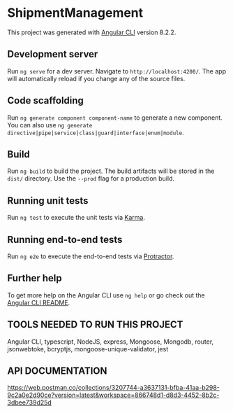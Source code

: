# ShipmentManagement

This project was generated with [Angular CLI](https://github.com/angular/angular-cli) version 8.2.2.

## Development server

Run `ng serve` for a dev server. Navigate to `http://localhost:4200/`. The app will automatically reload if you change any of the source files.

## Code scaffolding

Run `ng generate component component-name` to generate a new component. You can also use `ng generate directive|pipe|service|class|guard|interface|enum|module`.

## Build

Run `ng build` to build the project. The build artifacts will be stored in the `dist/` directory. Use the `--prod` flag for a production build.

## Running unit tests

Run `ng test` to execute the unit tests via [Karma](https://karma-runner.github.io).

## Running end-to-end tests

Run `ng e2e` to execute the end-to-end tests via [Protractor](http://www.protractortest.org/).

## Further help

To get more help on the Angular CLI use `ng help` or go check out the [Angular CLI README](https://github.com/angular/angular-cli/blob/master/README.md).


## TOOLS NEEDED TO RUN THIS PROJECT
  Angular CLI,
  typescript,
  NodeJS,
  express,
  Mongoose,
  Mongodb,
  router,
  jsonwebtoke,
  bcryptjs,
  mongoose-unique-validator,
  jest
  
  

## API DOCUMENTATION
https://web.postman.co/collections/3207744-a3637131-bfba-41aa-b298-9c2a0e2d90ce?version=latest&workspace=866748d1-d8d3-4452-8b2c-3dbee739d25d
